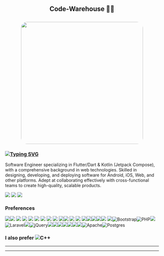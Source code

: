 <h2 align="center">Code-Warehouse 🚧✨<h2>
<p align="center"><img src="https://i.imgur.com/pUudWKT.jpg" style="border-radius:5%" width="400"></p>

  
  

### [![Typing SVG](https://readme-typing-svg.herokuapp.com?font=Arial&size=26&duration=4976&pause=1000&color=FFFFFF&width=435&lines=%F0%9F%91%8B+Hi+there%2C+I'm+Atuoha+Anthony)](https://git.io/typing-svg)


Software Engineer specializing in Flutter/Dart & Kotlin (Jetpack Compose), with a comprehensive background in web technologies. Skilled in designing, developing, and deploying software for Android, iOS, Web, and other platforms. Adept at collaborating effectively with cross-functional teams to create high-quality, scalable products.

[<img src="https://img.shields.io/badge/twitter-%231DA1F2.svg?&style=for-the-badge&logo=twitter&logoColor=white">](https://twitter.com/atuohaa)
[<img src="https://img.shields.io/badge/linkedin-%230077B5.svg?&style=for-the-badge&logo=linkedin&logoColor=white">](https://www.linkedin.com/in/atuoha-anthony/)
[<img src="https://img.shields.io/badge/Portfolio-%23000000.svg?&style=for-the-badge">](https://atuoha.github.io/)


### Preferences
<img src="https://img.shields.io/badge/Flutter-02569B?style=for-the-badge&logo=flutter&logoColor=white" /><img src="https://img.shields.io/badge/Dart-02569B?style=for-the-badge&logo=Dart&logoColor=white" /> <img src="https://img.shields.io/badge/Android-32DF84?style=for-the-badge&logo=Android&logoColor=white" /> <img src="https://img.shields.io/badge/iOS-000000?style=for-the-badge&logo=IOS&logoColor=white" /> <img src="https://img.shields.io/badge/Android%20Studio-32DF84?style=for-the-badge&logo=Android&logoColor=white" /> <img src="https://img.shields.io/badge/XCode-4182EB?style=for-the-badge&logo=IOS&logoColor=white" /> <img src="https://img.shields.io/badge/VSCode-4CABEC?style=for-the-badge&logo=vscode&logoColor=white" /> <img src="https://img.shields.io/badge/Figma-EA4C1D?style=for-the-badge&logo=figma&logoColor=white" /> <img src="https://img.shields.io/badge/CodeMagic-1152E7?style=for-the-badge&logo=codemagic&logoColor=white" /> <img src="https://img.shields.io/badge/Kotlin-6C0F76?style=for-the-badge&logo=kotlin&logoColor=white" /><img src="https://img.shields.io/badge/Jetpack%20Compose-008140?style=for-the-badge&logo=jetpack-compose&logoColor=white" /> <img src="https://img.shields.io/badge/SwiftUI-14BCFF?style=for-the-badge&logo=swift&logoColor=white" /> <img src="https://img.shields.io/badge/Hashnode-2563EB?style=for-the-badge&logo=hashnode&logoColor=white"> <img src="https://img.shields.io/badge/Linkedin-077AB5?style=for-the-badge&logo=linkedin&logoColor=white" /><img src="https://img.shields.io/badge/-Firebase-FFA611?style=flat&logo=firebase&logoColor=FFFFFF"><img src="http://img.shields.io/badge/-Git-F1502F?style=flat&logo=git&logoColor=FFFFFF"><img src="http://img.shields.io/badge/-Github-000000?style=flat&logo=github&logoColor=FFFFFF"><img src = "https://img.shields.io/badge/-HTML5-E34F26?style=flat&logo=html5&logoColor=white"> <img src = "https://img.shields.io/badge/-CSS3-1572B6?style=flat&logo=css3&logoColor=white"><img alt="Bootstrap" src="https://img.shields.io/badge/bootstrap-%23563D7C.svg?&style=for-the-badge&logo=bootstrap&logoColor=white"/><img alt="PHP" src="https://img.shields.io/badge/php-%23777BB4.svg?&style=for-the-badge&logo=php&logoColor=white"/><img src="https://img.shields.io/badge/--F29111?style=flat&logo=mysql&logoColor=FFFFFF"><img alt="Laravel" src="https://img.shields.io/badge/laravel-%23FF2D20.svg?&style=for-the-badge&logo=laravel&logoColor=white"/><img src="https://img.shields.io/badge/-JavaScript-eed718?style=flat&logo=javascript&logoColor=ffffff"><img alt="jQuery" src="https://img.shields.io/badge/jquery-%230769AD.svg?&style=for-the-badge&logo=jquery&logoColor=white"/><img src="https://img.shields.io/badge/-GraphQL-e535ab?style=flat&logo=graphql&logoColor=FFFFFF"><img src="https://img.shields.io/badge/-Node.js-3C873A?style=flat&logo=Node.js&logoColor=white"><img src="https://img.shields.io/badge/-Express.js-787878?style=flat"><img src="https://img.shields.io/badge/-MongoDB-4DB33D?style=flat&logo=mongodb&logoColor=FFFFFF"><img src="https://img.shields.io/badge/-Progressive Web Apps-5A0FC8?style=flat"><img src="http://img.shields.io/badge/-VS%20Code-007ACC?style=flat&logo=visual%20studio%20code&logoColor=white"><img src="http://img.shields.io/badge/-Heroku-430098?style=flat&logo=heroku&logoColor=white"><img alt="Apache" src="https://img.shields.io/badge/apache-%23D42029.svg?&style=for-the-badge&logo=apache&logoColor=white"/><img alt="Postgres" src ="https://img.shields.io/badge/postgres-%23316192.svg?&style=for-the-badge&logo=postgresql&logoColor=white"/>



### I also prefer	<img alt="C++" src="https://img.shields.io/badge/c++-%2300599C.svg?&style=for-the-badge&logo=c%2B%2B&ogoColor=white"/>

---


<!-- ![GitHub stats](https://github-readme-stats.vercel.app/api?username=Atuoha&show_icons=true&hide_border=true) -->
<!-- ![Atuoha's GitHub stats](https://github-readme-stats.vercel.app/api?username=Atuoha&show_icons=true&hide=contribs,prs)
[![Top Langs](https://github-readme-stats.vercel.app/api/top-langs/?username=Atuoha)](https://github.com/Atuoha/github-readme-stats)
[![Readme Card](https://github-readme-stats.vercel.app/api/pin/?username=Atuoha&repo=diaree)](https://github.com/Atuoha/diaree)
[![Readme Card](https://github-readme-stats.vercel.app/api/pin/?username=Atuoha&repo=prodAssure)](https://github.com/Atuoha/prodAssure)
[![Readme Card](https://github-readme-stats.vercel.app/api/pin/?username=Atuoha&repo=mern_socialx)](https://github.com/Atuoha/mern_socialx)
[![Readme Card](https://github-readme-stats.vercel.app/api/pin/?username=Atuoha&repo=locations_sharer)](https://github.com/Atuoha/locations_sharer)
[![Readme Card](https://github-readme-stats.vercel.app/api/pin/?username=Atuoha&repo=nodetaxify)](https://github.com/Atuoha/nodetaxify)
[![Readme Card](https://github-readme-stats.vercel.app/api/pin/?username=Atuoha&repo=tour_360)](https://github.com/Atuoha/tour_360)
[![Readme Card](https://github-readme-stats.vercel.app/api/pin/?username=Atuoha&repo=apartment_finder)](https://github.com/Atuoha/apartment_finder)
[![Readme Card](https://github-readme-stats.vercel.app/api/pin/?username=Atuoha&repo=jobly)](https://github.com/Atuoha/jobly)
[![Readme Card](https://github-readme-stats.vercel.app/api/pin/?username=Atuoha&repo=nodeRatingx)](https://github.com/Atuoha/nodeRatingx) -->




---

<br/>




